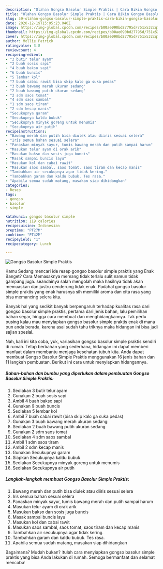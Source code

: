 ```yaml
---
description: "Olahan Gongso Basolur Simple Praktis | Cara Bikin Gongso Basolur Simple Praktis Yang Lezat Sekali"
title: "Olahan Gongso Basolur Simple Praktis | Cara Bikin Gongso Basolur Simple Praktis Yang Lezat Sekali"
slug: 59-olahan-gongso-basolur-simple-praktis-cara-bikin-gongso-basolur-simple-praktis-yang-lezat-sekali
date: 2020-12-19T15:05:23.040Z
image: https://img-global.cpcdn.com/recipes/b00ae090bd27795d/751x532cq70/gongso-basolur-simple-praktis-foto-resep-utama.jpg
thumbnail: https://img-global.cpcdn.com/recipes/b00ae090bd27795d/751x532cq70/gongso-basolur-simple-praktis-foto-resep-utama.jpg
cover: https://img-global.cpcdn.com/recipes/b00ae090bd27795d/751x532cq70/gongso-basolur-simple-praktis-foto-resep-utama.jpg
author: Mollie Patrick
ratingvalue: 3.8
reviewcount: 4
recipeingredient:
- "3 butir telur ayam"
- "2 buah sosis sapi"
- "4 buah bakso sapi"
- "6 buah buncis"
- "5 lembar kol"
- "7 buah cabai rawit bisa skip kalo ga suka pedas"
- "3 buah bawang merah ukuran sedang"
- "2 buah bawang putih ukuran sedang"
- "2 sdm saos tomat"
- "4 sdm saos sambal"
- "1 sdm saos tiram"
- "2 sdm kecap manis"
- "Secukupnya garam"
- "Secukupnya kaldu bubuk"
- "Secukupnya minyak goreng untuk menumis"
- "Secukupnya air putih"
recipeinstructions:
- "Bawang merah dan putih bisa diulek atau diiris sesuai selera"
- "Iris semua bahan sesuai selera"
- "Panaskan minyak sayur, tumis bawang merah dan putih sampai harum"
- "Masukan telur ayam di orak arik"
- "Masukan bakso dan sosis juga buncis"
- "Masak sampai buncis layu"
- "Masukan kol dan cabai rawit"
- "Masukan saos sambal, saos tomat, saos tiram dan kecap manis"
- "Tambahkan air secukupnya agar tidak kering."
- "Tambahkan garam dan kaldu bubuk. Tes rasa."
- "Apabila semua sudah matang, masakan siap dihidangkan"
categories:
- Resep
tags:
- gongso
- basolur
- simple

katakunci: gongso basolur simple 
nutrition: 119 calories
recipecuisine: Indonesian
preptime: "PT27M"
cooktime: "PT42M"
recipeyield: "1"
recipecategory: Lunch

---
```



![Gongso Basolur Simple Praktis](https://img-global.cpcdn.com/recipes/b00ae090bd27795d/751x532cq70/gongso-basolur-simple-praktis-foto-resep-utama.jpg)

Kamu Sedang mencari ide resep gongso basolur simple praktis yang Enak Banget? Cara Memasaknya memang tidak terlalu sulit namun tidak gampang juga. seandainya salah mengolah maka hasilnya tidak akan memuaskan dan justru cenderung tidak enak. Padahal gongso basolur simple praktis yang enak harusnya sih memiliki aroma dan cita rasa yang bisa memancing selera kita.

Banyak hal yang sedikit banyak berpengaruh terhadap kualitas rasa dari gongso basolur simple praktis, pertama dari jenis bahan, lalu pemilihan bahan segar, hingga cara membuat dan menghidangkannya. Tak perlu pusing kalau mau menyiapkan gongso basolur simple praktis enak di mana pun anda berada, karena asal sudah tahu triknya maka hidangan ini bisa jadi sajian spesial.




Nah, kali ini kita coba, yuk, variasikan gongso basolur simple praktis sendiri di rumah. Tetap berbahan yang sederhana, hidangan ini dapat memberi manfaat dalam membantu menjaga kesehatan tubuh kita. Anda dapat membuat Gongso Basolur Simple Praktis menggunakan 16 jenis bahan dan 11 langkah pembuatan. Berikut ini cara untuk menyiapkan hidangannya.

<!--inarticleads1-->

##### Bahan-bahan dan bumbu yang diperlukan dalam pembuatan Gongso Basolur Simple Praktis:

1. Sediakan 3 butir telur ayam
1. Gunakan 2 buah sosis sapi
1. Ambil 4 buah bakso sapi
1. Gunakan 6 buah buncis
1. Sediakan 5 lembar kol
1. Ambil 7 buah cabai rawit (bisa skip kalo ga suka pedas)
1. Gunakan 3 buah bawang merah ukuran sedang
1. Sediakan 2 buah bawang putih ukuran sedang
1. Gunakan 2 sdm saos tomat
1. Sediakan 4 sdm saos sambal
1. Ambil 1 sdm saos tiram
1. Ambil 2 sdm kecap manis
1. Gunakan Secukupnya garam
1. Siapkan Secukupnya kaldu bubuk
1. Sediakan Secukupnya minyak goreng untuk menumis
1. Sediakan Secukupnya air putih




<!--inarticleads2-->

##### Langkah-langkah membuat Gongso Basolur Simple Praktis:

1. Bawang merah dan putih bisa diulek atau diiris sesuai selera
1. Iris semua bahan sesuai selera
1. Panaskan minyak sayur, tumis bawang merah dan putih sampai harum
1. Masukan telur ayam di orak arik
1. Masukan bakso dan sosis juga buncis
1. Masak sampai buncis layu
1. Masukan kol dan cabai rawit
1. Masukan saos sambal, saos tomat, saos tiram dan kecap manis
1. Tambahkan air secukupnya agar tidak kering.
1. Tambahkan garam dan kaldu bubuk. Tes rasa.
1. Apabila semua sudah matang, masakan siap dihidangkan




Bagaimana? Mudah bukan? Itulah cara menyiapkan gongso basolur simple praktis yang bisa Anda lakukan di rumah. Semoga bermanfaat dan selamat mencoba!
